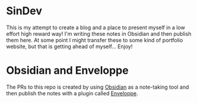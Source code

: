 # SinDev
This is my attempt to create a blog and a place to present myself in a low effort high reward way! I'm writing these notes in Obsidian and then publish them here. At some point I might transfer these to some kind of portfolio website, but that is getting ahead of myself... Enjoy! 

# Obsidian and Enveloppe 
The PRs to this repo is created by using [Obsidian](https://obsidian.md/) as a note-taking tool and then publish the notes with a plugin called [Enveloppe](https://github.com/Enveloppe/obsidian-enveloppe). 
